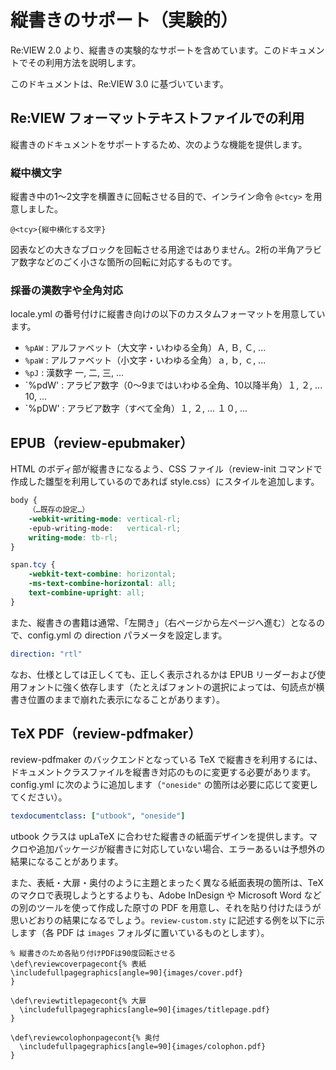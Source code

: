 # 縦書きのサポート（実験的）

Re:VIEW 2.0 より、縦書きの実験的なサポートを含めています。このドキュメントでその利用方法を説明します。

このドキュメントは、Re:VIEW 3.0 に基づいています。

## Re:VIEW フォーマットテキストファイルでの利用
縦書きのドキュメントをサポートするため、次のような機能を提供します。

### 縦中横文字
縦書き中の1〜2文字を横置きに回転させる目的で、インライン命令 `@<tcy>` を用意しました。

```
@<tcy>{縦中横化する文字}
```

図表などの大きなブロックを回転させる用途ではありません。2桁の半角アラビア数字などのごく小さな箇所の回転に対応するものです。

### 採番の漢数字や全角対応
locale.yml の番号付けに縦書き向けの以下のカスタムフォーマットを用意しています。

* `%pAW` : アルファベット（大文字・いわゆる全角）Ａ, Ｂ, Ｃ, ...
* `%paW` : アルファベット（小文字・いわゆる全角）ａ, ｂ, ｃ, ...
* `%pJ` : 漢数字 一, 二, 三, ...
* `%pdW' : アラビア数字（0〜9まではいわゆる全角、10以降半角）１, ２, ... 10, ...
* `%pDW' : アラビア数字（すべて全角）１, ２, ... １０, ...

## EPUB（review-epubmaker）
HTML のボディ部が縦書きになるよう、CSS ファイル（review-init コマンドで作成した雛型を利用しているのであれば style.css）にスタイルを追加します。

```css
body {
    （…既存の設定…）
    -webkit-writing-mode: vertical-rl;
    -epub-writing-mode:   vertical-rl;
    writing-mode: tb-rl;
}

span.tcy {
    -webkit-text-combine: horizontal;
    -ms-text-combine-horizontal: all;
    text-combine-upright: all;
}
```

また、縦書きの書籍は通常、「左開き」（右ページから左ページへ進む）となるので、config.yml の direction パラメータを設定します。

```yaml
direction: "rtl"
```

なお、仕様としては正しくても、正しく表示されるかは EPUB リーダーおよび使用フォントに強く依存します（たとえばフォントの選択によっては、句読点が横書き位置のままで崩れた表示になることがあります）。

## TeX PDF（review-pdfmaker）
review-pdfmaker のバックエンドとなっている TeX で縦書きを利用するには、ドキュメントクラスファイルを縦書き対応のものに変更する必要があります。config.yml に次のように追加します（`"oneside"` の箇所は必要に応じて変更してください）。

```yaml
texdocumentclass: ["utbook", "oneside"]
```

utbook クラスは upLaTeX に合わせた縦書きの紙面デザインを提供します。マクロや追加パッケージが縦書きに対応していない場合、エラーあるいは予想外の結果になることがあります。

また、表紙・大扉・奥付のように主題とまったく異なる紙面表現の箇所は、TeX のマクロで表現しようとするよりも、Adobe InDesign や Microsoft Word などの別のツールを使って作成した原寸の PDF を用意し、それを貼り付けたほうが思いどおりの結果になるでしょう。`review-custom.sty` に記述する例を以下に示します（各 PDF は `images` フォルダに置いているものとします）。

```
% 縦書きのため各貼り付けPDFは90度回転させる
\def\reviewcoverpagecont{% 表紙
\includefullpagegraphics[angle=90]{images/cover.pdf}
}

\def\reviewtitlepagecont{% 大扉
  \includefullpagegraphics[angle=90]{images/titlepage.pdf}
}

\def\reviewcolophonpagecont{% 奥付
  \includefullpagegraphics[angle=90]{images/colophon.pdf}
}
```
